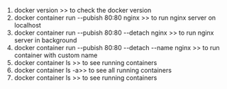 1. docker version  >> to check the docker version
2. docker container run --pubish 80:80 nginx >> to run nginx server on localhost
3. docker container run --pubish 80:80 --detach nginx >> to run nginx server in background
4. docker container run --pubish 80:80 --detach --name <Name> nginx >> to run container with custom name
5. docker container ls >> to see running containers
6. docker container ls -a>> to see all running containers
7. docker container ls >> to see running containers